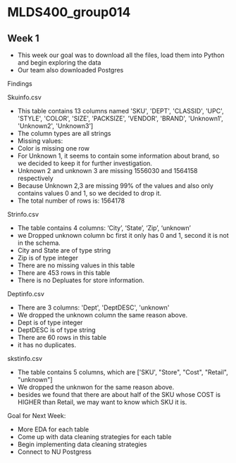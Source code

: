 # MLDS400_group014

## Week 1
* This week our goal was to download all the files, load them into Python and begin exploring the data
* Our team also downloaded Postgres 

Findings

Skuinfo.csv
* This table contains 13 columns named 'SKU', 'DEPT', 'CLASSID', 'UPC', 'STYLE', 'COLOR', 'SIZE', 'PACKSIZE', 'VENDOR', 'BRAND', 'Unknown1', 'Unknown2', 'Unknown3']
* The column types are all strings 
* Missing values: 
* Color is missing one row 
* For Unknown 1, it seems to contain some information about brand, so we decided to keep it for further investigation.
* Unknown 2 and unknown 3 are missing 1556030 and 1564158 respectively
* Because Unknown 2,3 are missing 99% of the values and also only contains values 0 and 1, so we decided to drop it. 
* The total number of rows is: 1564178

Strinfo.csv
* The table contains 4 columns: ‘City’, ‘State’, ‘Zip’, ‘unknown’
* we Dropped unknown column bc first it only has 0 and 1, second it is not in the schema.
* City and State are of type string
* Zip is of type integer 
* There are no missing values in this table 
* There are 453 rows in this table 
* There is no Depluates for store information. 

Deptinfo.csv
* There are 3 columns: 'Dept', 'DeptDESC', 'unknown'
* We dropped the unknown column the same reason above.
* Dept is of type integer
* DeptDESC is of type string 
* There are 60 rows in this table 
* it  has no duplicates. 

skstinfo.csv
* The table contains 5 columns, which are ['SKU', "Store", "Cost", "Retail", "unknown"]
* We dropped the unknwon for the same reason above.
* besides we found that there are about half of the SKU whose COST is HIGHER than Retail, we may want to know which SKU it is.  


Goal for Next Week:
* More EDA for each table
* Come up with data cleaning strategies for each table 
* Begin implementing data cleaning strategies 
* Connect to NU Postgress
